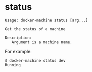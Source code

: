 <!--[metadata]>
+++
title = "status"
description = "Get the status of a machine"
keywords = ["machine, status, subcommand"]
[menu.main]
parent="smn_machine_subcmds"
+++
<![end-metadata]-->

# status

    Usage: docker-machine status [arg...]

    Get the status of a machine

    Description:
       Argument is a machine name.

For example:

    $ docker-machine status dev
    Running
